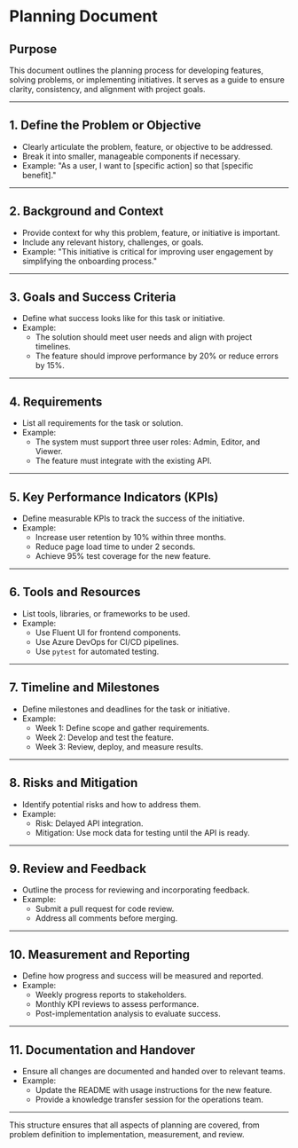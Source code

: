 # Planning Document

## Purpose
This document outlines the planning process for developing features, solving problems, or implementing initiatives. It serves as a guide to ensure clarity, consistency, and alignment with project goals.

---

## 1. Define the Problem or Objective
- Clearly articulate the problem, feature, or objective to be addressed.
- Break it into smaller, manageable components if necessary.
- Example: "As a user, I want to [specific action] so that [specific benefit]."

---

## 2. Background and Context
- Provide context for why this problem, feature, or initiative is important.
- Include any relevant history, challenges, or goals.
- Example: "This initiative is critical for improving user engagement by simplifying the onboarding process."

---

## 3. Goals and Success Criteria
- Define what success looks like for this task or initiative.
- Example:
  - The solution should meet user needs and align with project timelines.
  - The feature should improve performance by 20% or reduce errors by 15%.

---

## 4. Requirements
- List all requirements for the task or solution.
- Example:
  - The system must support three user roles: Admin, Editor, and Viewer.
  - The feature must integrate with the existing API.

---

## 5. Key Performance Indicators (KPIs)
- Define measurable KPIs to track the success of the initiative.
- Example:
  - Increase user retention by 10% within three months.
  - Reduce page load time to under 2 seconds.
  - Achieve 95% test coverage for the new feature.

---

## 6. Tools and Resources
- List tools, libraries, or frameworks to be used.
- Example:
  - Use Fluent UI for frontend components.
  - Use Azure DevOps for CI/CD pipelines.
  - Use `pytest` for automated testing.

---

## 7. Timeline and Milestones
- Define milestones and deadlines for the task or initiative.
- Example:
  - Week 1: Define scope and gather requirements.
  - Week 2: Develop and test the feature.
  - Week 3: Review, deploy, and measure results.

---

## 8. Risks and Mitigation
- Identify potential risks and how to address them.
- Example:
  - Risk: Delayed API integration.
  - Mitigation: Use mock data for testing until the API is ready.

---

## 9. Review and Feedback
- Outline the process for reviewing and incorporating feedback.
- Example:
  - Submit a pull request for code review.
  - Address all comments before merging.

---

## 10. Measurement and Reporting
- Define how progress and success will be measured and reported.
- Example:
  - Weekly progress reports to stakeholders.
  - Monthly KPI reviews to assess performance.
  - Post-implementation analysis to evaluate success.

---

## 11. Documentation and Handover
- Ensure all changes are documented and handed over to relevant teams.
- Example:
  - Update the README with usage instructions for the new feature.
  - Provide a knowledge transfer session for the operations team.

---

This structure ensures that all aspects of planning are covered, from problem definition to implementation, measurement, and review. 